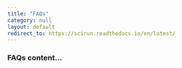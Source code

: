 ```yaml
---
title: "FAQs"
category: null
layout: default
redirect_to: https://scirun.readthedocs.io/en/latest/
---
```



### FAQs content...
